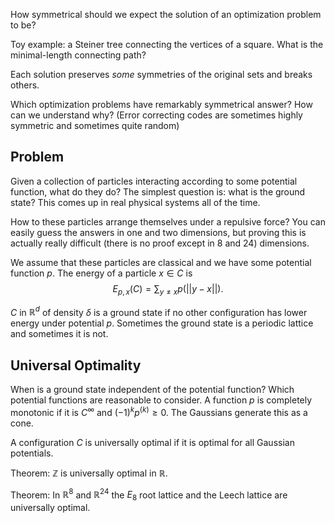 How symmetrical should we expect the solution of an optimization problem to be?

Toy example: a Steiner tree connecting the vertices of a square. What is the minimal-length connecting path?

Each solution preserves *some* symmetries of the original sets and breaks others.

Which optimization problems have remarkably symmetrical answer? How can we understand why? (Error correcting codes are sometimes highly symmetric and sometimes quite random)

## Problem

Given a collection of particles interacting according to some potential function, what do they do? The simplest question is: what is the ground state? This comes up in real physical systems all of the time.

How to these particles arrange themselves under a repulsive force? You can easily guess the answers in one and two dimensions, but proving this is actually really difficult (there is no proof except in $8$ and $24$) dimensions. 

We assume that these particles are classical and we have some potential function $p$. The energy of a particle $x \in C$ is 
$$
E_{p,x}(C) = \sum_{y \neq x} p(\lvert\lvert y - x \rvert\rvert ).
$$

$C$ in $\mathbb{R}^{d}$ of density $\delta$ is a ground state if no other configuration has lower energy under potential $p$. Sometimes the ground state is a periodic lattice and sometimes it is not.

## Universal Optimality

When is a ground state independent of the potential function? Which potential functions are reasonable to consider. A function $p$ is completely monotonic if it is $C^{\infty}$ and $(-1)^{k}p^{(k)}\geq 0$. The Gaussians generate this as a cone.

A configuration $C$ is universally optimal if it is optimal for all Gaussian potentials.

Theorem: $\mathbb{Z}$ is universally optimal in $\mathbb{R}$.

Theorem: In $\mathbb{R}^{8}$ and $\mathbb{R}^{24}$ the $E_{8}$ root lattice and the Leech lattice are universally optimal.


